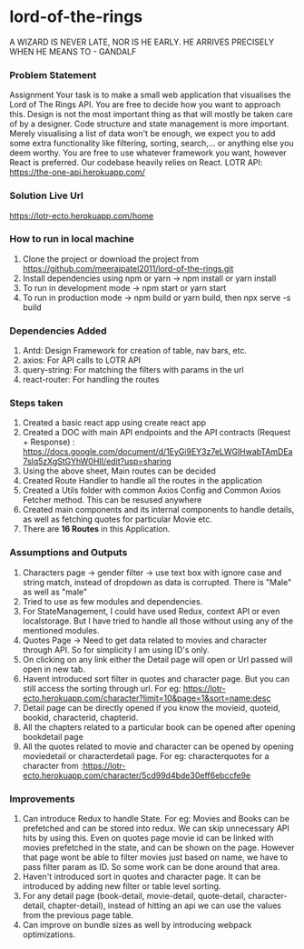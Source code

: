 # lord-of-the-rings
A WIZARD IS NEVER LATE, NOR IS HE EARLY. HE ARRIVES PRECISELY WHEN HE MEANS TO - GANDALF

### Problem Statement

Assignment
Your task is to make a small web application that visualises the Lord of The Rings API. You are free to
decide how you want to approach this. Design is not the most important thing as that will mostly be taken
care of by a designer. Code structure and state management is more important. Merely visualising a list of
data won't be enough, we expect you to add some extra functionality like filtering, sorting, search,... or
anything else you deem worthy.
You are free to use whatever framework you want, however React is preferred. Our codebase heavily
relies on React.
LOTR API: https://the-one-api.herokuapp.com/

### Solution Live Url
https://lotr-ecto.herokuapp.com/home

### How to run in local machine

1. Clone the project or download the project from https://github.com/meerajpatel2011/lord-of-the-rings.git
2. Install dependencies using npm or yarn -> npm install or yarn install
3. To run in development mode -> npm start or yarn start
4. To run in production mode -> npm build or yarn build, then npx serve -s build

### Dependencies Added

1. Antd: Design Framework for creation of table, nav bars, etc.
2. axios: For API calls to LOTR API
3. query-string: For matching the filters with params in the url
4. react-router: For handling the routes

### Steps taken

1. Created a basic react app using create react app
2. Created a DOC with main API endpoints and the API contracts (Request + Response) : https://docs.google.com/document/d/1EyGi9EY3z7eLWGlHwabTAmDEa7slq5zXgStGYhW0HII/edit?usp=sharing
2. Using the above sheet, Main routes can be decided
3.  Created Route Handler to handle all the routes in the application
4.  Created a Utils folder with common Axios Config and Common Axios Fetcher method. This can be resused anywhere
5.  Created main components and its internal components to handle details, as well as fetching quotes for particular Movie etc.
6.  There are **16 Routes** in this Application.

### Assumptions and Outputs

1. Characters page -> gender filter -> use text box with ignore case and string match, instead of dropdown as data is corrupted. There is "Male" as well as "male"
2. Tried to use as few modules and dependencies.
3. For StateManagement, I could have used Redux, context API or even localstorage. But I have tried to handle all those without using any of the mentioned modules.
4. Quotes Page -> Need to get data related to movies and character through API. So for simplicity I am using ID's only.
5. On clicking on any link either the Detail page will open or Url passed will open in new tab.
6. Havent introduced sort filter in quotes and character page. But you can still access the sorting through url. For eg: https://lotr-ecto.herokuapp.com/character?limit=10&page=1&sort=name:desc
7. Detail page can be directly opened if you know the movieid, quoteid, bookid, characterid, chapterid.
8. All the chapters related to a particular book can be opened after opening bookdetail page
9. All the quotes related to movie and character can be opened by opening moviedetail or characterdetail page. 
For eg: characterquotes for a character from :https://lotr-ecto.herokuapp.com/character/5cd99d4bde30eff6ebccfe9e

### Improvements

1. Can introduce Redux to handle State. For eg: Movies and Books can be prefetched and can be stored into redux. We can skip unnecessary API hits by using this. Even on quotes page movie id can be linked with movies prefetched in the state, and can be shown on the page. However that page wont be able to filter movies just based on name, we have to pass filter param as ID. So some work can be done around that area.
2. Haven't introduced sort in quotes and character page. It can be introduced by adding new filter or table level sorting.
3. For any detail page (book-detail, movie-detail, quote-detail, character-detail, chapter-detail), instead of hitting an api we can use the values from the previous page table.
4. Can improve on bundle sizes as well by introducing webpack optimizations.

